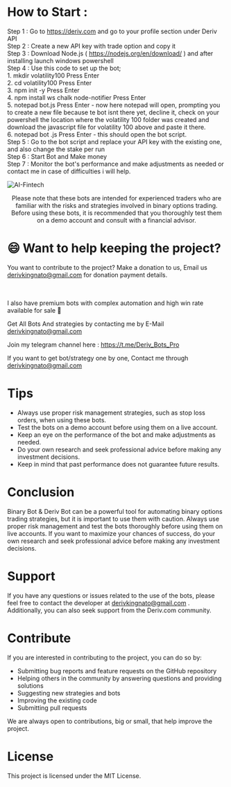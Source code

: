 

# How to Start  :

Step 1 : Go to https://deriv.com and go to your profile section under Deriv API \
Step 2 : Create a new API key with trade option and copy it \
Step 3 : Download Node.js ( https://nodejs.org/en/download/ ) and after installing launch windows powershell \
Step 4 : Use this code to set up the bot; \
         1. mkdir volatility100
         Press Enter \
         2. cd volatility100
         Press Enter \
         3. npm init -y
         Press Enter \
         4. npm install ws chalk node-notifier
         Press Enter \
         5. notepad bot.js
         Press Enter - now here notepad will open, prompting you to create a new file because te bot isnt there yet, decline it, check on your powershell the location where the volatility 100 folder was created and download the javascript file for volatility 100 above and paste it there. \
         6. notepad bot .js
         Press Enter - this should open the bot script.\
Step 5 : Go to the bot script and replace your API key with the existing one, and also change the stake per run \
Step 6 : Start Bot and Make money \
Step 7 : Monitor the bot's performance and make adjustments as needed or contact me in case of difficulties i will help.


![AI-Fintech](https://user-images.githubusercontent.com/57016982/170944162-b0775598-289a-49a3-85c6-2c0af545741c.jpg)
<p align="center">
Please note that these bots are intended for experienced traders who are familiar with the risks and strategies involved in binary options trading. Before using these bots, it is recommended that you thoroughly test them on a demo account and consult with a financial advisor.

</p>

 # 😄 Want to help keeping the project?<br>

You want to contribute to the project? 
Make a donation to us, Email us derivkingnato@gmail.com for donation payment details.


</br>
</br>
I also have premium bots with complex automation and high win rate available for sale 💸 


Get All Bots And strategies by contacting me by E-Mail derivkingnato@gmail.com

Join my telegram channel here : https://t.me/Deriv_Bots_Pro

If you want to get bot/strategy one by one, Contact me through derivkingnato@gmail.com


# Tips

- Always use proper risk management strategies, such as stop loss orders, when using these bots.
- Test the bots on a demo account before using them on a live account.
- Keep an eye on the performance of the bot and make adjustments as needed.
- Do your own research and seek professional advice before making any investment decisions.
- Keep in mind that past performance does not guarantee future results.

# Conclusion

Binary Bot & Deriv Bot can be a powerful tool for automating binary options trading strategies, but it is important to use them with caution. Always use proper risk management and test the bots thoroughly before using them on live accounts. If you want to maximize your chances of success, do your own research and seek professional advice before making any investment decisions.


# Support

If you have any questions or issues related to the use of the bots, please feel free to contact the developer at derivkingnato@gmail.com . Additionally, you can also seek support from the Deriv.com community.

# Contribute

If you are interested in contributing to the project, you can do so by:
- Submitting bug reports and feature requests on the GitHub repository
- Helping others in the community by answering questions and providing solutions
- Suggesting new strategies and bots
- Improving the existing code
- Submitting pull requests

We are always open to contributions, big or small, that help improve the project.

# License

This project is licensed under the MIT License.


